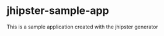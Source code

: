 jhipster-sample-app
===================

This is a sample application created with the jhipster generator
